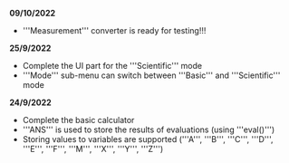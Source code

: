 **09/10/2022**
- '''Measurement''' converter is ready for testing!!!

**25/9/2022**
- Complete the UI part for the '''Scientific''' mode
- '''Mode''' sub-menu can switch between '''Basic''' and '''Scientific''' mode

**24/9/2022**
- Complete the basic calculator
- '''ANS''' is used to store the results of evaluations (using '''eval()''')
- Storing values to variables are supported ('''A''', '''B''', '''C''', '''D''', '''E''', '''F''', '''M''', '''X''', '''Y''', '''Z''')
